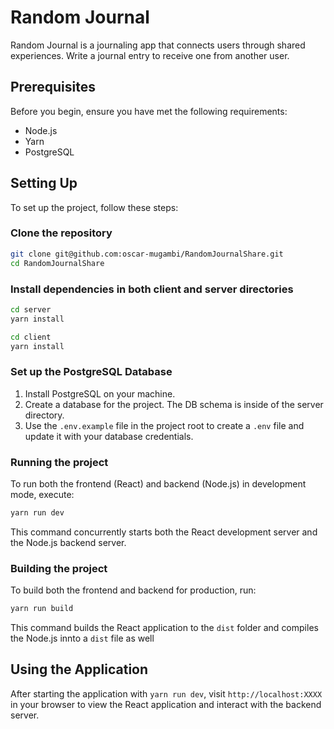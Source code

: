 
# Random Journal

Random Journal is a journaling app that connects users through shared experiences. Write a journal entry to receive one from another user.


## Prerequisites

Before you begin, ensure you have met the following requirements:

- Node.js
- Yarn
- PostgreSQL

## Setting Up

To set up the project, follow these steps:

### Clone the repository

```bash
git clone git@github.com:oscar-mugambi/RandomJournalShare.git
cd RandomJournalShare
```

### Install dependencies in both client and server directories

```bash
cd server
yarn install

cd client
yarn install
```

### Set up the PostgreSQL Database

1. Install PostgreSQL on your machine.
2. Create a database for the project. The DB schema is inside of the server directory.
3. Use the `.env.example` file in the project root to create a `.env` file and update it with your database credentials.

### Running the project

To run both the frontend (React) and backend (Node.js) in development mode, execute:

```bash
yarn run dev
```

This command concurrently starts both the React development server and the Node.js backend server.

### Building the project

To build both the frontend and backend for production, run:

```bash
yarn run build
```

This command builds the React application to the `dist` folder and compiles the Node.js innto a `dist` file as well

## Using the Application

After starting the application with `yarn run dev`, visit `http://localhost:XXXX` in your browser to view the React application and interact with the backend server.

